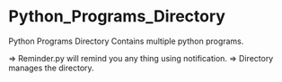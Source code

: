 # Python_Programs_Directory
Python Programs Directory Contains multiple python programs.

=> Reminder.py will remind you any thing using notification.
=> Directory manages the directory.
